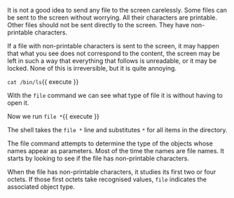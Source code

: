 It is not a good idea to send any file to the screen carelessly. Some files can be sent to the screen without worrying. All their characters are printable. Other files should not be sent directly to the screen. They have non-printable characters.

If a file with non-printable characters is sent to the screen, it may happen that what you see does not correspond to the content, the screen may be left in such a way that everything that follows is unreadable, or it may be locked. None of this is irreversible, but it is quite annoying.

`cat /bin/ls`{{ execute }}

With the `file` command we can see what type of file it is without having to open it.

Now we run `file *`{{ execute }}

The shell takes the `file *` line and substitutes `*` for all items in the directory.

The file command attempts to determine the type of the objects whose names appear as parameters. Most of the time the names are file names. It starts by looking to see if the file has non-printable characters.

When the file has non-printable characters, it studies its first two or four octets. If those first octets take recognised values, `file` indicates the associated object type.